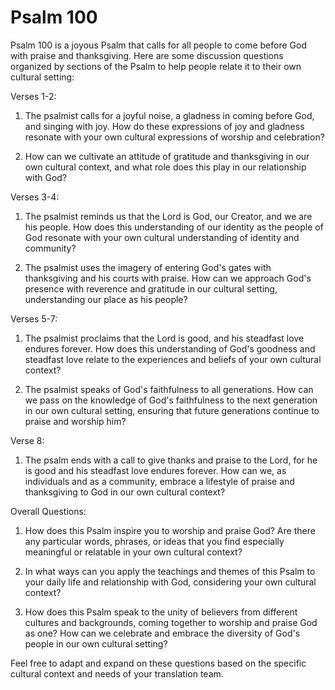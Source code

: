 # Psalm 100

Psalm 100 is a joyous Psalm that calls for all people to come before God with praise and thanksgiving. Here are some discussion questions organized by sections of the Psalm to help people relate it to their own cultural setting:

Verses 1-2:

1. The psalmist calls for a joyful noise, a gladness in coming before God, and singing with joy. How do these expressions of joy and gladness resonate with your own cultural expressions of worship and celebration?

2. How can we cultivate an attitude of gratitude and thanksgiving in our own cultural context, and what role does this play in our relationship with God?

Verses 3-4:

1. The psalmist reminds us that the Lord is God, our Creator, and we are his people. How does this understanding of our identity as the people of God resonate with your own cultural understanding of identity and community?

2. The psalmist uses the imagery of entering God's gates with thanksgiving and his courts with praise. How can we approach God's presence with reverence and gratitude in our cultural setting, understanding our place as his people?

Verses 5-7:

1. The psalmist proclaims that the Lord is good, and his steadfast love endures forever. How does this understanding of God's goodness and steadfast love relate to the experiences and beliefs of your own cultural context?

2. The psalmist speaks of God's faithfulness to all generations. How can we pass on the knowledge of God's faithfulness to the next generation in our own cultural setting, ensuring that future generations continue to praise and worship him?

Verse 8:

1. The psalm ends with a call to give thanks and praise to the Lord, for he is good and his steadfast love endures forever. How can we, as individuals and as a community, embrace a lifestyle of praise and thanksgiving to God in our own cultural context?

Overall Questions:

1. How does this Psalm inspire you to worship and praise God? Are there any particular words, phrases, or ideas that you find especially meaningful or relatable in your own cultural context?

2. In what ways can you apply the teachings and themes of this Psalm to your daily life and relationship with God, considering your own cultural context?

3. How does this Psalm speak to the unity of believers from different cultures and backgrounds, coming together to worship and praise God as one? How can we celebrate and embrace the diversity of God's people in our own cultural setting?

Feel free to adapt and expand on these questions based on the specific cultural context and needs of your translation team.